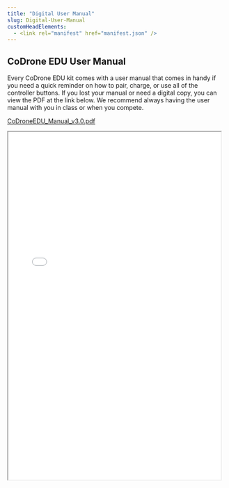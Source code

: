 ```yaml
---
title: "Digital User Manual"
slug: Digital-User-Manual
customHeadElements:
  - <link rel="manifest" href="manifest.json" />
---
```


## CoDrone EDU User Manual

Every CoDrone EDU kit comes with a user manual that comes in handy if you need a quick reminder on how to pair, charge, or use all of the controller buttons. If you lost your manual or need a digital copy, you can view the PDF at the link below. We recommend always having the user manual with you in class or when you compete.

[CoDroneEDU_Manual_v3.0.pdf](/files/co-drone-edu-manual-v-3-0.pdf)

<iframe src="/files/co-drone-edu-manual-v-3-0.pdf#view=FitH" width="97%" height="800px">
    This browser does not support PDF previews. Click [here](/files/co-drone-edu-manual-v-3-0.pdf) to download the PDF file.
</iframe>